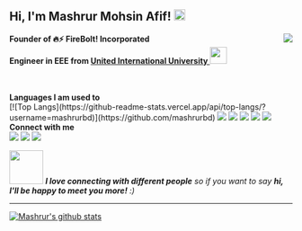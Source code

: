 <h2> Hi, I'm Mashrur Mohsin Afif! <img src="https://encrypted-tbn0.gstatic.com/images?q=tbn:ANd9GcTAEnsRjw7i4aV_So5yqIj00PdZ9m7octvnO0sDiA2nJ98Fi0f-P_Aqrh2MUdfSrW_LtoA&usqp=CAU" width="20"></h2>
<img align='right' src="https://i.imgur.com/olpq5SD.png">
<p><b>Founder of <b>🔥⚡ FireBolt! Incorporated</b> 
  </br>Engineer in EEE from <a href="https://uiu.ac.bd">United International University </a><img src="https://media.giphy.com/media/WUlplcMpOCEmTGBtBW/giphy.gif" width="30"> 
</b></p>

<br/>
<br/>
<b>Languages I am used to</b>
<br/>
[![Top Langs](https://github-readme-stats.vercel.app/api/top-langs/?username=mashrurbd)](https://github.com/mashrurbd)

<siv style="display:inline">
<img src="https://img.shields.io/badge/JavaScript-F7DF1E?style=for-the-badge&logo=javascript&logoColor=black"/>
<img src="https://img.shields.io/badge/C%2B%2B-00599C?style=for-the-badge&logo=c%2B%2B&logoColor=white"/>
<img src="https://img.shields.io/badge/Python-3776AB?style=for-the-badge&logo=python&logoColor=white"/>
<img src="https://img.shields.io/badge/HTML5-E34F26?style=for-the-badge&logo=html5&logoColor=white"/>
<img src="https://img.shields.io/badge/CSS-239120?&style=for-the-badge&logo=css3&logoColor=white"/>
</div>
<br/>
<b>Connect with me</b>
<br/>
<a href="https://wa.me/8801521105285"><img src="https://img.shields.io/badge/WhatsApp-25D366?style=for-the-badge&logo=whatsapp&logoColor=white"/></a>
<a href="https://www.facebook.com/driftingdark"><img src="https://img.shields.io/badge/Facebook-1877F2?style=for-the-badge&logo=facebook&logoColor=white"/></a>
<a href="https://www.instagram.com/_corrupted_genius_/"><img src="https://img.shields.io/badge/Instagram-E4405F?style=for-the-badge&logo=instagram&logoColor=white"/></a>



<img src="https://media.giphy.com/media/LnQjpWaON8nhr21vNW/giphy.gif" width="60"> <em><b>I love connecting with different people</b> so if you want to say <b>hi, I'll be happy to meet you more!</b> :)</em>

---

[![Mashrur's github stats](https://github-readme-stats.vercel.app/api?username=mashrurbd)](https://github.com/mashrurbd/mashrurbd)



<!---
mashrurbd/mashrurbd is a ✨ special ✨ repository because its `README.md` (this file) appears on your GitHub profile.
You can click the Preview link to take a look at your changes.
--->

